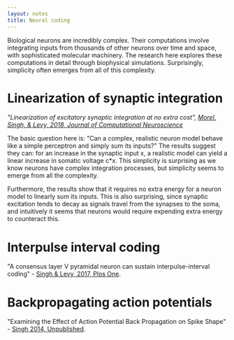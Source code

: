```yaml
---
layout: notes
title: Neural coding
---
```


Biological neurons are incredibly complex. Their computations involve integrating inputs from thousands of other neurons over time and space, with sophisticated molecular machinery. The research here explores these computations in detail through biophysical simulations. Surprisingly, simplicity often emerges from all of this complexity.

# Linearization of synaptic integration

*"Linearization of excitatory synaptic integration at no extra cost", <a color="#219AB3" href="http://rdcu.be/FDUo"> Morel, Singh, & Levy, 2018, Journal of Computational Neuroscience</a>*

The basic question here is: "Can a complex, realistic neuron model behave like a simple perceptron and simply sum its inputs?" The results suggest they can: for an increase in the synaptic input x, a realistic model can yield a linear increase in somatic voltage c*x. This simplicity is surprising as we know neurons have complex integration processes, but simplicity seems to emerge from all the complexity.

Furthermore, the results show that it requires no extra energy for a neuron model to linearly sum its inputs. This is also surprising, since synaptic excitation tends to decay as signals travel from the synapses to the soma, and intuitively it seems that neurons would require expending extra energy to counteract this.

# Interpulse interval coding

"A consensus layer V pyramidal neuron can sustain interpulse-interval coding" -  <a color="#219AB3" href="http://journals.plos.org/plosone/article?id=10.1371/journal.pone.0180839"> Singh & Levy, 2017, Plos One</a>.

# Backpropagating action potentials

"Examining the Effect of Action Potential Back Propagation on Spike Shape" - <a color="#219AB3" href="/assets/singh_14_dendrite_backprop.pdf"> Singh 2014, Unpublished</a>.